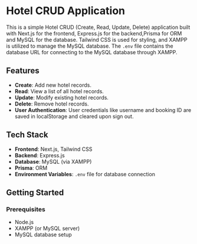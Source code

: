 # Hotel CRUD Application

This is a simple Hotel CRUD (Create, Read, Update, Delete) application built with Next.js for the frontend, Express.js for the backend,Prisma for ORM and MySQL for the database. Tailwind CSS is used for styling, and XAMPP is utilized to manage the MySQL database. The `.env` file contains the database URL for connecting to the MySQL database through XAMPP.

## Features

- **Create**: Add new hotel records.
- **Read**: View a list of all hotel records.
- **Update**: Modify existing hotel records.
- **Delete**: Remove hotel records.
- **User Authentication**: User credentials like username and booking ID are saved in localStorage and cleared upon sign out.


## Tech Stack

- **Frontend**: Next.js, Tailwind CSS
- **Backend**: Express.js
- **Database**: MySQL (via XAMPP)
- **Prisma**: ORM
- **Environment Variables**: `.env` file for database connection

## Getting Started

### Prerequisites

- Node.js
- XAMPP (or MySQL server)
- MySQL database setup


